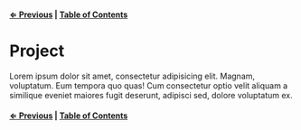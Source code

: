 #### [⇐ Previous](./10-intermediate-d3.md) | [Table of Contents](./../readme.md)

# Project

Lorem ipsum dolor sit amet, consectetur adipisicing elit. Magnam, voluptatum. Eum tempora quo quas! Cum consectetur optio velit aliquam a similique eveniet maiores fugit deserunt, adipisci sed, dolore voluptatum ex.

#### [⇐ Previous](./10-intermediate-d3.md) | [Table of Contents](./../readme.md)